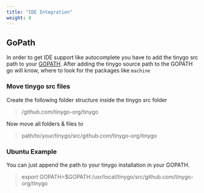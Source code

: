 ```yaml
---
title: "IDE Integration"
weight: 8
---
```


## GoPath

In order to get IDE support like autocomplete you have to add the tinygo src path to your [GOPATH](https://github.com/golang/go/wiki/GOPATH).
After adding the tinygo source path to the GOPATH go will know, where to look for the packages like `machine`

### Move tinygo src files
Create the following folder structure inside the tinygo src folder

> /github.com/tinygo-org/tinygo

Now move all folders & files to

> path/to/your/tinygo/src/github.com/tinygo-org/tinygo


### Ubuntu Example
You can just append the path to your tinygo installation in your GOPATH.

> export GOPATH=$GOPATH:/usr/local/tinygo/src/github.com/tinygo-org/tinygo

